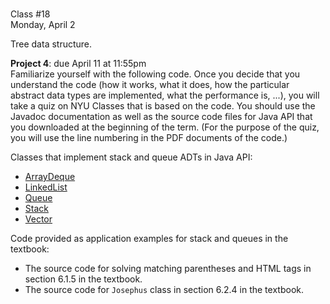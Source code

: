 <div class="lecture1">

<div class="column_date">
<p markdown="block">

 <br>
Class #18<br>
Monday, April 2
</p>
</div>
<div class="column_materials">
<p markdown="block">

Tree data structure.
</p>
</div>

<div class="column_assign">
<p markdown="block">


__Project 4__:  due April 11 at 11:55pm<br>
Familiarize yourself with the following code.
Once you decide that you understand the
code (how it works, what it does, how the particular abstract data types are
  implemented,   what the performance is, ...), you will take a quiz on NYU
  Classes that is based on the code. You should use the
  Javadoc documentation as well as the source code files for Java API that you
  downloaded at the beginning of the term. (For the purpose of the quiz, you
  will use the line numbering in the PDF documents of the code.)

Classes that implement stack and queue ADTs in Java API:
- [ArrayDeque](hwk/ArrayDeque.pdf)
- [LinkedList](hwk/LinkedList.pdf)
- [Queue](hwk/Queue.pdf)
- [Stack](hwk/Stack.pdf)
- [Vector](hwk/Vector.pdf)

Code provided as application examples for stack and queues in the textbook:
- The source code for solving matching parentheses and HTML tags in section
6.1.5 in the textbook.
- The source code for `Josephus` class in section 6.2.4 in the textbook.



</p>
</div>

</div>
